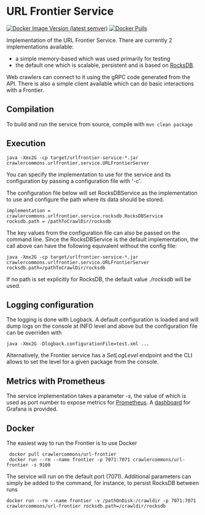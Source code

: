# URL Frontier Service

[![Docker Image Version (latest semver)](https://img.shields.io/docker/v/crawlercommons/url-frontier)](https://hub.docker.com/r/crawlercommons/url-frontier)
[![Docker Pulls](https://img.shields.io/docker/pulls/crawlercommons/url-frontier)](https://hub.docker.com/r/crawlercommons/url-frontier)

Implementation of the URL Frontier Service. There are currently 2 implementations available:
- a simple memory-based which was used primarily for testing
- the default one which is scalable, persistent and is based on [RocksDB](https://rocksdb.org/).

Web crawlers can connect to it using the gRPC code generated from the API. There is also a simple client available 
which can do basic interactions with a Frontier.

## Compilation

To build and run the service from source, compile with `mvn clean package`

## Execution

`java -Xmx2G -cp target/urlfrontier-service-*.jar crawlercommons.urlfrontier.service.URLFrontierServer`

You can specify the implementation to use for the service and its configuration by passing a configuration file with '-c'.

The configuration file below will set RocksDBService as the implementation to use and configure the path where its data should be stored. 

```
implementation = crawlercommons.urlfrontier.service.rocksdb.RocksDBService
rocksdb.path = /pathToCrawlDir/rocksdb
```

The key values from the configuration file can also be passed on the command line. Since the RocksDBService is the default implementation, 
the call above can have the following equivalent without the config file:

`java -Xmx2G -cp target/urlfrontier-service-*.jar crawlercommons.urlfrontier.service.URLFrontierServer rocksdb.path=/pathToCrawlDir/rocksdb` 

If no path is set explicitly for RocksDB,  the default value _./rocksdb_ will be used.

## Logging configuration

The logging is done with Logback. A default configuration is loaded and will dump logs on the console at INFO level and above but the configuration 
file can be overriden with 

`java -Xmx2G -Dlogback.configurationFile=test.xml ...`

Alternatively, the Frontier service has a _SetLogLevel_ endpoint and the CLI allows to set the level for a given package from the console.

## Metrics with Prometheus 

The service implementation takes a parameter *-s*, the value of which is used as port number to expose metrics for [Prometheus](https://prometheus.io/).
A [dashboard](https://github.com/crawler-commons/url-frontier/blob/2.x/service/monitoring/provisioning/dashboards/URLFrontier-Prometheus.json) for Grafana is provided.

## Docker

The easiest way to run the Frontier is to use Docker

```
 docker pull crawlercommons/url-frontier
 docker run --rm --name frontier -p 7071:7071 crawlercommons/url-frontier -s 9100
```

The service will run on the default port (7071). Additional parameters can simply be added to the command, for instance, to persist RocksDB between runs

`docker run --rm --name frontier -v /pathOnDisk:/crawldir -p 7071:7071 crawlercommons/url-frontier rocksdb.path=/crawldir/rocksdb`
